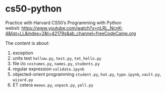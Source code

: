 # cs50-python
Practice with Harvard CS50’s Programming with Python  
websit: https://www.youtube.com/watch?v=nLRL_NcnK-4&list=LL&index=2&t=42179s&ab_channel=freeCodeCamp.org

The content is about: 
  1. exception
  2. units test `hellow.py`, `test.py`, `tet_hello.py`
  3. file i/o `costumes.py`, `names.py`, `students.py`
  4. regular expression `validata.ipynb`
  5. objected-orient programming `student.py`, `hat.py`, `type.ipynb`, `vault.py`, `wizard.py`
  6. ET cetera `meows.py`, `unpack.py`, `yell.py`